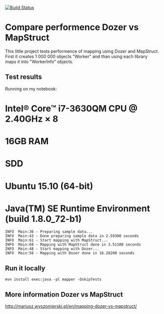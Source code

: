 [![Build Status](https://travis-ci.org/speedlog/mapping-tools-performance.svg?branch=master)](https://travis-ci.org/speedlog/mapping-tools-performance)
# Compare performence Dozer vs MapStruct

This little project tests performence of mapping using Dozer and MapStruct.
First it creates 1 000 000 objects "Worker" and than using each library maps it into "WorkerInfo" objects.

## Test results

Running on my notebook:
# Intel® Core™ i7-3630QM CPU @ 2.40GHz × 8 
# 16GB RAM
# SDD
# Ubuntu 15.10 (64-bit)
# Java(TM) SE Runtime Environment (build 1.8.0_72-b1)

```
INFO  Main:36 - Preparing sample data...
INFO  Main:43 - Done preparing sample data in 2.59300 seconds
INFO  Main:61 - Start mapping with MapStruct...
INFO  Main:68 - Mapping with MapStruct done in 3.51100 seconds
INFO  Main:48 - Start mapping with Dozer...
INFO  Main:56 - Mapping with Dozer done in 16.28200 seconds
```

## Run it locally

`mvn install exec:java -pl mapper -DskipTests`

## More information Dozer vs MapStruct
http://mariusz.wyszomierski.pl/en/mapping-dozer-vs-mapstruct/
